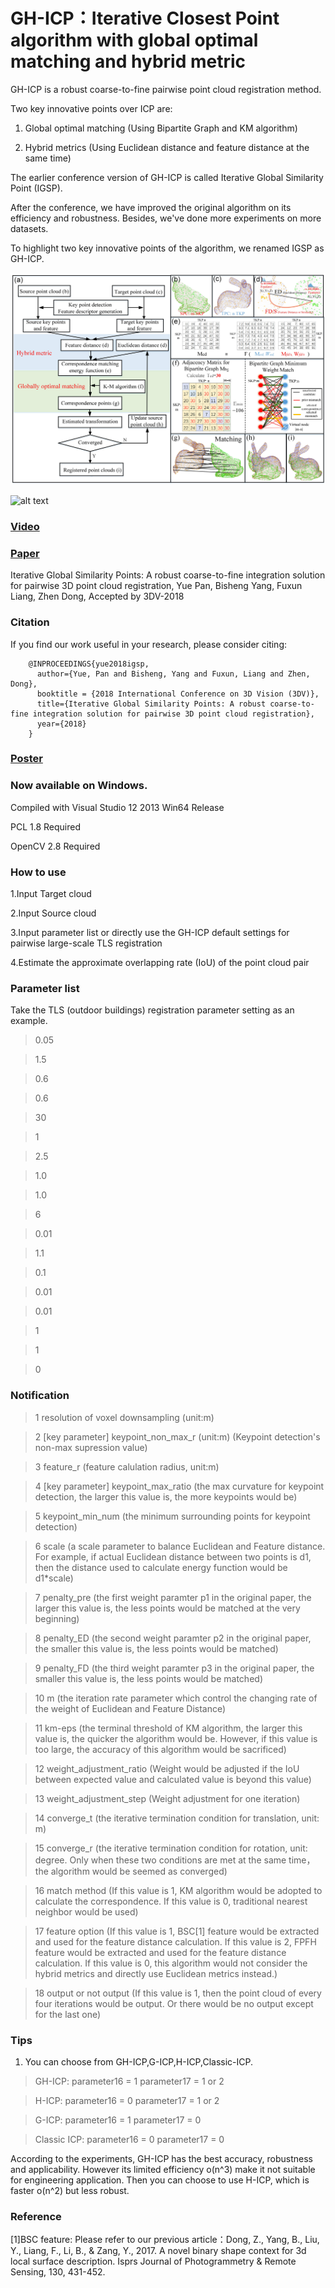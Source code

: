 # GH-ICP：Iterative Closest Point algorithm with global optimal matching and hybrid metric 
GH-ICP is a robust coarse-to-fine pairwise point cloud registration method. 

Two key innovative points over ICP are: 

1. Global optimal matching (Using Bipartite Graph and KM algorithm)

2. Hybrid metrics (Using Euclidean distance and feature distance at the same time)

The earlier conference version of GH-ICP is called Iterative Global Similarity Point (IGSP).

After the conference, we have improved the original algorithm on its efficiency and robustness. Besides, we've done more experiments on more datasets. 

To highlight two key innovative points of the algorithm, we renamed IGSP as GH-ICP.

 ![alt text](GH-ICPworkflow.jpg)
 
 ![alt text](showresult2.jpg)
 
### [Video](https://www.youtube.com/watch?v=DZr-8AceSqA)

### [Paper](https://arxiv.org/abs/1808.03899) 
Iterative Global Similarity Points: A robust coarse-to-fine integration solution for pairwise 3D point cloud registration, Yue Pan, Bisheng Yang, Fuxun Liang, Zhen Dong, Accepted by 3DV-2018 

### Citation
If you find our work useful in your research, please consider citing:
        
        @INPROCEEDINGS{yue2018igsp,    
          author={Yue, Pan and Bisheng, Yang and Fuxun, Liang and Zhen, Dong},
          booktitle = {2018 International Conference on 3D Vision (3DV)},
          title={Iterative Global Similarity Points: A robust coarse-to-fine integration solution for pairwise 3D point cloud registration},
          year={2018}
        }

### [Poster](https://github.com/YuePanEdward/YuePanEdward.github.io/blob/master/assets/3DVposter.pdf)


### Now available on Windows.
Compiled with Visual Studio 12 2013 Win64 Release

PCL 1.8 Required

OpenCV 2.8 Required



### How to use
1.Input Target cloud

2.Input Source cloud

3.Input parameter list or directly use the GH-ICP default settings for pairwise large-scale TLS registration 

4.Estimate the approximate overlapping rate (IoU) of the point cloud pair

### Parameter list 
Take the TLS (outdoor buildings) registration parameter setting as an example.

> 0.05

> 1.5

> 0.6

> 0.6

> 30

> 1

> 2.5

> 1.0

> 1.0

> 6

> 0.01

> 1.1

> 0.1

> 0.01

> 0.01

> 1

> 1

> 0

### Notification

> 1  resolution of voxel downsampling (unit:m)

> 2  [key parameter] keypoint_non_max_r (unit:m) (Keypoint detection's non-max supression value)  

> 3  feature_r (feature calulation radius, unit:m) 

> 4  [key parameter] keypoint_max_ratio (the max curvature for keypoint detection, the larger this value is, the more keypoints would be)

> 5  keypoint_min_num (the minimum surrounding points for keypoint detection)

> 6  scale (a scale parameter to balance Euclidean and Feature distance. For example, if actual Euclidean distance between two points is d1, then the distance used to calculate energy function would be d1*scale)

> 7  penalty_pre (the first weight paramter p1 in the original paper, the larger this value is, the less points would be matched at the very beginning)

> 8  penalty_ED (the second weight paramter p2 in the original paper, the smaller this value is, the less points would be matched)

> 9  penalty_FD (the third weight paramter p3 in the original paper, the smaller this value is, the less points would be matched)

> 10  m (the iteration rate parameter which control the changing rate of the weight of Euclidean and Feature Distance)

> 11 km-eps (the terminal threshold of KM algorithm, the larger this value is, the quicker the algorithm would be. However, if this value is too large, the accuracy of this algorithm would be sacrificed)

> 12 weight_adjustment_ratio (Weight would be adjusted if the IoU between expected value and calculated value is beyond this value)   

> 13 weight_adjustment_step (Weight adjustment for one iteration) 

> 14 converge_t  (the iterative termination condition for translation, unit: m)

> 15 converge_r  (the iterative termination condition for rotation, unit: degree. Only when these two conditions are met at the same time， the algorithm would be seemed as converged)

> 16 match method (If this value is 1, KM algorithm would be adopted to calculate the correspondence. If this value is 0, traditional nearest neighbor would be used)

> 17 feature option (If this value is 1, BSC[1] feature would be extracted and used for the feature distance calculation. If this value is 2, FPFH feature would be extracted and used for the feature distance calculation. If this value is 0, this algorithm would not consider the hybrid metrics and directly use Euclidean metrics instead.)

> 18 output or not output (If this value is 1, then the point cloud of every four iterations would be output. Or there would be no output except for the last one)

### Tips

1. You can choose from GH-ICP,G-ICP,H-ICP,Classic-ICP.
> GH-ICP: parameter16 = 1 parameter17 = 1 or 2

> H-ICP: parameter16 = 0 parameter17 = 1 or 2

> G-ICP: parameter16 = 1 parameter17 = 0

> Classic ICP: parameter16 = 0 parameter17 = 0
   
   According to the experiments, GH-ICP has the best accuracy, robustness and applicability. However its limited efficiency o(n^3) make it not suitable for engineering application. Then you can choose to use H-ICP, which is faster o(n^2) but less robust.

### Reference

[1]BSC feature: Please refer to our previous article：Dong, Z., Yang, B., Liu, Y., Liang, F., Li, B., & Zang, Y., 2017. A novel binary shape context for 3d local surface description. Isprs Journal of Photogrammetry & Remote Sensing, 130, 431-452.
